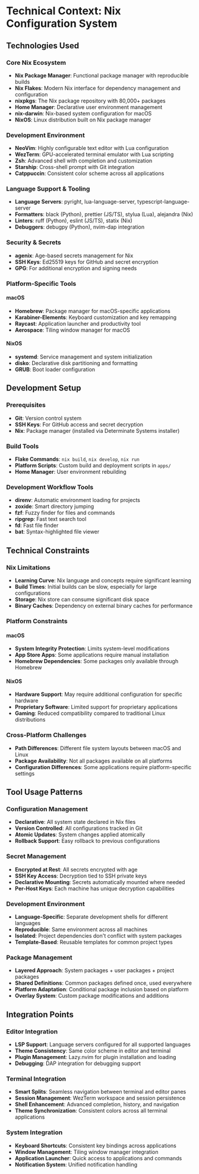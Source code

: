 # Technical Context: Nix Configuration System

## Technologies Used

### Core Nix Ecosystem
- **Nix Package Manager**: Functional package manager with reproducible builds
- **Nix Flakes**: Modern Nix interface for dependency management and configuration
- **nixpkgs**: The Nix package repository with 80,000+ packages
- **Home Manager**: Declarative user environment management
- **nix-darwin**: Nix-based system configuration for macOS
- **NixOS**: Linux distribution built on Nix package manager

### Development Environment
- **NeoVim**: Highly configurable text editor with Lua configuration
- **WezTerm**: GPU-accelerated terminal emulator with Lua scripting
- **Zsh**: Advanced shell with completion and customization
- **Starship**: Cross-shell prompt with Git integration
- **Catppuccin**: Consistent color scheme across all applications

### Language Support & Tooling
- **Language Servers**: pyright, lua-language-server, typescript-language-server
- **Formatters**: black (Python), prettier (JS/TS), stylua (Lua), alejandra (Nix)
- **Linters**: ruff (Python), eslint (JS/TS), statix (Nix)
- **Debuggers**: debugpy (Python), nvim-dap integration

### Security & Secrets
- **agenix**: Age-based secrets management for Nix
- **SSH Keys**: Ed25519 keys for GitHub and secret encryption
- **GPG**: For additional encryption and signing needs

### Platform-Specific Tools
#### macOS
- **Homebrew**: Package manager for macOS-specific applications
- **Karabiner-Elements**: Keyboard customization and key remapping
- **Raycast**: Application launcher and productivity tool
- **Aerospace**: Tiling window manager for macOS

#### NixOS
- **systemd**: Service management and system initialization
- **disko**: Declarative disk partitioning and formatting
- **GRUB**: Boot loader configuration

## Development Setup

### Prerequisites
- **Git**: Version control system
- **SSH Keys**: For GitHub access and secret decryption
- **Nix**: Package manager (installed via Determinate Systems installer)

### Build Tools
- **Flake Commands**: `nix build`, `nix develop`, `nix run`
- **Platform Scripts**: Custom build and deployment scripts in `apps/`
- **Home Manager**: User environment rebuilding

### Development Workflow Tools
- **direnv**: Automatic environment loading for projects
- **zoxide**: Smart directory jumping
- **fzf**: Fuzzy finder for files and commands
- **ripgrep**: Fast text search tool
- **fd**: Fast file finder
- **bat**: Syntax-highlighted file viewer

## Technical Constraints

### Nix Limitations
- **Learning Curve**: Nix language and concepts require significant learning
- **Build Times**: Initial builds can be slow, especially for large configurations
- **Storage**: Nix store can consume significant disk space
- **Binary Caches**: Dependency on external binary caches for performance

### Platform Constraints
#### macOS
- **System Integrity Protection**: Limits system-level modifications
- **App Store Apps**: Some applications require manual installation
- **Homebrew Dependencies**: Some packages only available through Homebrew

#### NixOS
- **Hardware Support**: May require additional configuration for specific hardware
- **Proprietary Software**: Limited support for proprietary applications
- **Gaming**: Reduced compatibility compared to traditional Linux distributions

### Cross-Platform Challenges
- **Path Differences**: Different file system layouts between macOS and Linux
- **Package Availability**: Not all packages available on all platforms
- **Configuration Differences**: Some applications require platform-specific settings

## Tool Usage Patterns

### Configuration Management
- **Declarative**: All system state declared in Nix files
- **Version Controlled**: All configurations tracked in Git
- **Atomic Updates**: System changes applied atomically
- **Rollback Support**: Easy rollback to previous configurations

### Secret Management
- **Encrypted at Rest**: All secrets encrypted with age
- **SSH Key Access**: Decryption tied to SSH private keys
- **Declarative Mounting**: Secrets automatically mounted where needed
- **Per-Host Keys**: Each machine has unique decryption capabilities

### Development Environment
- **Language-Specific**: Separate development shells for different languages
- **Reproducible**: Same environment across all machines
- **Isolated**: Project dependencies don't conflict with system packages
- **Template-Based**: Reusable templates for common project types

### Package Management
- **Layered Approach**: System packages + user packages + project packages
- **Shared Definitions**: Common packages defined once, used everywhere
- **Platform Adaptation**: Conditional package inclusion based on platform
- **Overlay System**: Custom package modifications and additions

## Integration Points

### Editor Integration
- **LSP Support**: Language servers configured for all supported languages
- **Theme Consistency**: Same color scheme in editor and terminal
- **Plugin Management**: Lazy.nvim for plugin installation and loading
- **Debugging**: DAP integration for debugging support

### Terminal Integration
- **Smart Splits**: Seamless navigation between terminal and editor panes
- **Session Management**: WezTerm workspace and session persistence
- **Shell Enhancement**: Advanced completion, history, and navigation
- **Theme Synchronization**: Consistent colors across all terminal applications

### System Integration
- **Keyboard Shortcuts**: Consistent key bindings across applications
- **Window Management**: Tiling window manager integration
- **Application Launcher**: Quick access to applications and commands
- **Notification System**: Unified notification handling
